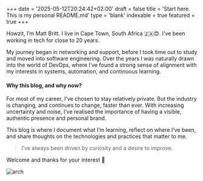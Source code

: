 +++
date = '2025-05-12T20:24:42+02:00'
draft = false
title = 'Start here. This is my personal README.md'
type = 'blank'
indexable = true
featured = true
+++

Howzit, I’m Matt Britt. I live in Cape Town, South Africa 🇿🇦😍. I’ve been working in tech for close to 20 years.

My journey began in networking and support, before I took time out to study and moved into software engineering. Over the years I was naturally drawn into the world of DevOps, where I’ve found a strong sense of alignment with my interests in systems, automation, and continuous learning.

#### Why this blog, and why now?

For most of my career, I’ve chosen to stay relatively private. But the industry is changing, and continues to change, faster than ever. With increasing uncertainty and noise, I’ve realised the importance of having a visible, authentic presence and personal brand.

This blog is where I document what I’m learning, reflect on where I’ve been, and share thoughts on the technologies and practices that matter to me.

> I’ve always been driven by curiosity and a desire to improve.

Welcome and thanks for your interest 🤩

![arch](/about/arch.png)

